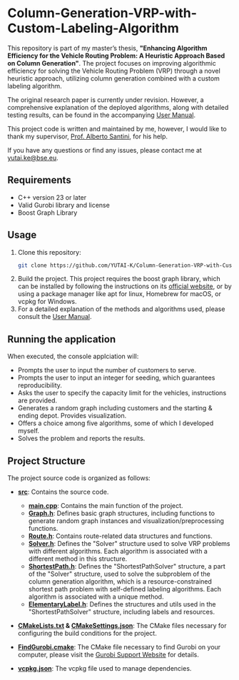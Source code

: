# Column-Generation-VRP-with-Custom-Labeling-Algorithm
This repository is part of my master’s thesis, **"Enhancing Algorithm Efficiency for the Vehicle Routing Problem: A Heuristic Approach Based on Column Generation"**. The project focuses on improving algorithmic efficiency for solving the Vehicle Routing Problem (VRP) through a novel heuristic approach, utilizing column generation combined with a custom labeling algorithm.

The original research paper is currently under revision. However, a comprehensive explanation of the deployed algorithms, along with detailed testing results, can be found in the accompanying [User Manual](https://github.com/YUTAI-K/Column-Generation-VRP-with-Custom-Labeling-Algorithm/blob/main/User_Manual.pdf).

This project code is written and maintained by me, however, I would like to thank my supervisor, [Prof. Alberto Santini](https://santini.in/), for his help.

If you have any questions or find any issues, please contact me at [yutai.ke@bse.eu](mailto:yutai.ke@bse.eu).

## Requirements
- C++ version 23 or later
- Valid Gurobi library and license
- Boost Graph Library 

## Usage
1. Clone this repository:
    ```sh
    git clone https://github.com/YUTAI-K/Column-Generation-VRP-with-Custom-Labeling-Algorithm.git
    ```
2. Build the project. This project requires the boost graph library, which can be installed by following the instructions on its [official website](https://www.boost.org/), or by using a package manager like apt for linux, Homebrew for macOS, or vcpkg for Windows.
3. For a detailed explanation of the methods and algorithms used, please consult the [User Manual](https://github.com/YUTAI-K/Column-Generation-VRP-with-Custom-Labeling-Algorithm/blob/main/User_Manual.pdf).


## Running the application
When executed, the console applciation will:
- Prompts the user to input the number of customers to serve.
- Prompts the user to input an integer for seeding, which guarantees reproducibility.
- Asks the user to specify the capacity limit for the vehicles, instructions are provided.
- Generates a random graph including customers and the starting & ending depot. Provides visualization. 
- Offers a choice among five algorithms, some of which I developed myself.
- Solves the problem and reports the results.

## Project Structure
The project source code is organized as follows:

- **[src](https://github.com/YUTAI-K/Column-Generation-VRP-with-Custom-Labeling-Algorithm/tree/main/src)**: Contains the source code.
  - **[main.cpp](https://github.com/YUTAI-K/Column-Generation-VRP-with-Custom-Labeling-Algorithm/blob/main/src/main.cpp)**: Contains the main function of the project.
  - **[Graph.h](https://github.com/YUTAI-K/Column-Generation-VRP-with-Custom-Labeling-Algorithm/blob/main/src/Graph.h)**: Defines basic graph structures, including functions to generate random graph instances and visualization/preprocessing functions.
  - **[Route.h](https://github.com/YUTAI-K/Column-Generation-VRP-with-Custom-Labeling-Algorithm/blob/main/src/Route.h)**: Contains route-related data structures and functions.
  - **[Solver.h](https://github.com/YUTAI-K/Column-Generation-VRP-with-Custom-Labeling-Algorithm/blob/main/src/Solver.h)**: Defines the "Solver" structure used to solve VRP problems with different algorithms. Each algorithm is associated with a different method in this structure.
  - **[ShortestPath.h](https://github.com/YUTAI-K/Column-Generation-VRP-with-Custom-Labeling-Algorithm/blob/main/src/ShortestPath.h)**: Defines the "ShortestPathSolver" structure, a part of the "Solver" structure, used to solve the subproblem of the column generation algorithm, which is a resource-constrained shortest path problem with self-defined labeling algorithms. Each algorithm is associated with a unique method.
  - **[ElementaryLabel.h](https://github.com/YUTAI-K/Column-Generation-VRP-with-Custom-Labeling-Algorithm/blob/main/src/ElementaryLabel.h)**: Defines the structures and utils used in the "ShortestPathSolver" structure, including labels and resources.

- **[CMakeLists.txt](https://github.com/YUTAI-K/Column-Generation-VRP-with-Custom-Labeling-Algorithm/blob/main/CMakeLists.txt) & [CMakeSettings.json](https://github.com/YUTAI-K/Column-Generation-VRP-with-Custom-Labeling-Algorithm/blob/main/CMakeSettings.json)**: The CMake files necessary
for configuring the build conditions for the project.
- **[FindGurobi.cmake](https://github.com/YUTAI-K/Column-Generation-VRP-with-Custom-Labeling-Algorithm/blob/main/FindGurobi.cmake)**: The CMake file necessary to find Gurobi on your computer, please visit the [Gurobi Support Website](https://support.gurobi.com/hc/en-us/articles/360039499751-How-do-I-use-CMake-to-build-Gurobi-C-C-projects) for details.
- **[vcpkg.json](https://github.com/YUTAI-K/Column-Generation-VRP-with-Custom-Labeling-Algorithm/blob/main/vcpkg.json)**: The vcpkg file used to manage dependencies. 

